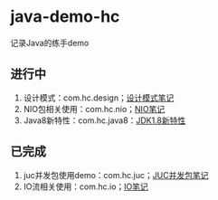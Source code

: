 # java-demo-hc
记录Java的练手demo
## 进行中
1. 设计模式：com.hc.design；[设计模式笔记](https://vivacious-beginner-65a.notion.site/330b1d40136c4bc8bad8d05e4b1f653d)
2. NIO包相关使用：com.hc.nio；[NIO笔记](https://vivacious-beginner-65a.notion.site/NIO-356cb2bea1fd4a0f9e1d9fd4581483a2)
3. Java8新特性：com.hc.java8：[JDK1.8新特性](https://vivacious-beginner-65a.notion.site/JDK1-8-fe12d05ff2c1480289e383aad1ebc4c2)
## 已完成
1. juc并发包使用demo：com.hc.juc；[JUC并发包笔记](https://vivacious-beginner-65a.notion.site/JUC-d4850b8969fd497bbfe64f83a922dc0f)
2. IO流相关使用：com.hc.io；[IO笔记](https://vivacious-beginner-65a.notion.site/IO-c3aaec11b3de4a36a825f676771a1b85)
